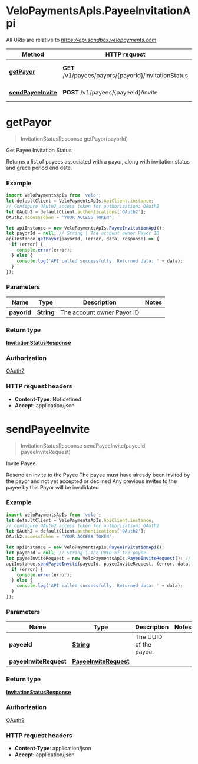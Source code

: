 # VeloPaymentsApIs.PayeeInvitationApi

All URIs are relative to *https://api.sandbox.velopayments.com*

Method | HTTP request | Description
------------- | ------------- | -------------
[**getPayor**](PayeeInvitationApi.md#getPayor) | **GET** /v1/payees/payors/{payorId}/invitationStatus | Get Payee Invitation Status
[**sendPayeeInvite**](PayeeInvitationApi.md#sendPayeeInvite) | **POST** /v1/payees/{payeeId}/invite | Invite Payee


<a name="getPayor"></a>
# **getPayor**
> InvitationStatusResponse getPayor(payorId)

Get Payee Invitation Status

Returns a list of payees associated with a payor, along with invitation status and grace period end date. 

### Example
```javascript
import VeloPaymentsApIs from 'velo';
let defaultClient = VeloPaymentsApIs.ApiClient.instance;
// Configure OAuth2 access token for authorization: OAuth2
let OAuth2 = defaultClient.authentications['OAuth2'];
OAuth2.accessToken = 'YOUR ACCESS TOKEN';

let apiInstance = new VeloPaymentsApIs.PayeeInvitationApi();
let payorId = null; // String | The account owner Payor ID
apiInstance.getPayor(payorId, (error, data, response) => {
  if (error) {
    console.error(error);
  } else {
    console.log('API called successfully. Returned data: ' + data);
  }
});
```

### Parameters

Name | Type | Description  | Notes
------------- | ------------- | ------------- | -------------
 **payorId** | [**String**](.md)| The account owner Payor ID | 

### Return type

[**InvitationStatusResponse**](InvitationStatusResponse.md)

### Authorization

[OAuth2](../README.md#OAuth2)

### HTTP request headers

 - **Content-Type**: Not defined
 - **Accept**: application/json

<a name="sendPayeeInvite"></a>
# **sendPayeeInvite**
> InvitationStatusResponse sendPayeeInvite(payeeId, payeeInviteRequest)

Invite Payee

Resend an invite to the Payee The payee must have already been invited by the payor and not yet accepted or declined Any previous invites to the payee by this Payor will be invalidated

### Example
```javascript
import VeloPaymentsApIs from 'velo';
let defaultClient = VeloPaymentsApIs.ApiClient.instance;
// Configure OAuth2 access token for authorization: OAuth2
let OAuth2 = defaultClient.authentications['OAuth2'];
OAuth2.accessToken = 'YOUR ACCESS TOKEN';

let apiInstance = new VeloPaymentsApIs.PayeeInvitationApi();
let payeeId = null; // String | The UUID of the payee.
let payeeInviteRequest = new VeloPaymentsApIs.PayeeInviteRequest(); // PayeeInviteRequest | 
apiInstance.sendPayeeInvite(payeeId, payeeInviteRequest, (error, data, response) => {
  if (error) {
    console.error(error);
  } else {
    console.log('API called successfully. Returned data: ' + data);
  }
});
```

### Parameters

Name | Type | Description  | Notes
------------- | ------------- | ------------- | -------------
 **payeeId** | [**String**](.md)| The UUID of the payee. | 
 **payeeInviteRequest** | [**PayeeInviteRequest**](PayeeInviteRequest.md)|  | 

### Return type

[**InvitationStatusResponse**](InvitationStatusResponse.md)

### Authorization

[OAuth2](../README.md#OAuth2)

### HTTP request headers

 - **Content-Type**: application/json
 - **Accept**: application/json

